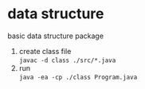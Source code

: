 # data structure
basic data structure package

1. create class file\
`javac -d class ./src/*.java`
2. run\
`java -ea -cp ./class Program.java`